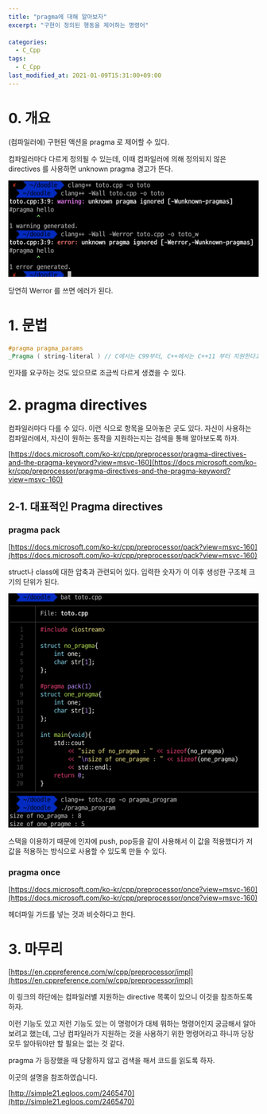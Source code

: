 ```yaml
---
title: "pragma에 대해 알아보자"
excerpt: "구현이 정의된 행동을 제어하는 명령어"

categories:
  - C_Cpp
tags:
  - C_Cpp
last_modified_at: 2021-01-09T15:31:00+09:00
---
```





# 0. 개요

(컴파일러에) 구현된 액션을 pragma 로 제어할 수 있다.

컴파일러마다 다르게 정의될 수 있는데, 이때 컴파일러에 의해 정의되지 않은 directives 를 사용하면 unknown pragma 경고가 뜬다.

![unknown_pragma_using](/assets/img/unknown_pragma_directive.png)

당연히 Werror 를 쓰면 에러가 된다.

# 1. 문법

```cpp
#pragma pragma_params
_Pragma ( string-literal ) // C에서는 C99부터, C++에서는 C++11 부터 지원한다고 한다.
```

인자를 요구하는 것도 있으므로 조금씩 다르게 생겼을 수 있다.

# 2. pragma directives

컴파일러마다 다를 수 있다. 이런 식으로 항목을 모아놓은 곳도 있다. 자신이 사용하는 컴파일러에서, 자신이 원하는 동작을 지원하는지는 검색을 통해 알아보도록 하자.

[https://docs.microsoft.com/ko-kr/cpp/preprocessor/pragma-directives-and-the-pragma-keyword?view=msvc-160](https://docs.microsoft.com/ko-kr/cpp/preprocessor/pragma-directives-and-the-pragma-keyword?view=msvc-160)

## 2-1. 대표적인 Pragma directives

### pragma pack

[https://docs.microsoft.com/ko-kr/cpp/preprocessor/pack?view=msvc-160](https://docs.microsoft.com/ko-kr/cpp/preprocessor/pack?view=msvc-160)

struct나 class에 대한 압축과 관련되어 있다. 입력한 숫자가 이 이후 생성한 구조체 크기의 단위가 된다.

![pragma_pack_using](/assets/img/pragma_pack.png)

스택을 이용하기 때문에 인자에 push, pop등을 같이 사용해서 이 값을 적용했다가 저 값을 적용하는 방식으로 사용할 수 있도록 만들 수 있다.

### pragma once

[https://docs.microsoft.com/ko-kr/cpp/preprocessor/once?view=msvc-160](https://docs.microsoft.com/ko-kr/cpp/preprocessor/once?view=msvc-160)

헤더파일 가드를 넣는 것과 비슷하다고 한다.

# 3. 마무리

[https://en.cppreference.com/w/cpp/preprocessor/impl](https://en.cppreference.com/w/cpp/preprocessor/impl)

이 링크의 하단에는 컴파일러별 지원하는 directive 목록이 있으니 이것을 참조하도록 하자.

이런 기능도 있고 저런 기능도 있는 이 명령어가 대체 뭐하는 명령어인지 궁금해서 알아보려고 했는데, 그냥 컴파일러가 지원하는 것을 사용하기 위한 명령어라고 하니까 당장 모두 알아둬야만 할 필요는 없는 것 같다.

pragma 가 등장했을 때 당황하지 않고 검색을 해서 코드를 읽도록 하자.

이곳의 설명을 참조하였습니다.

[http://simple21.egloos.com/2465470](http://simple21.egloos.com/2465470)
